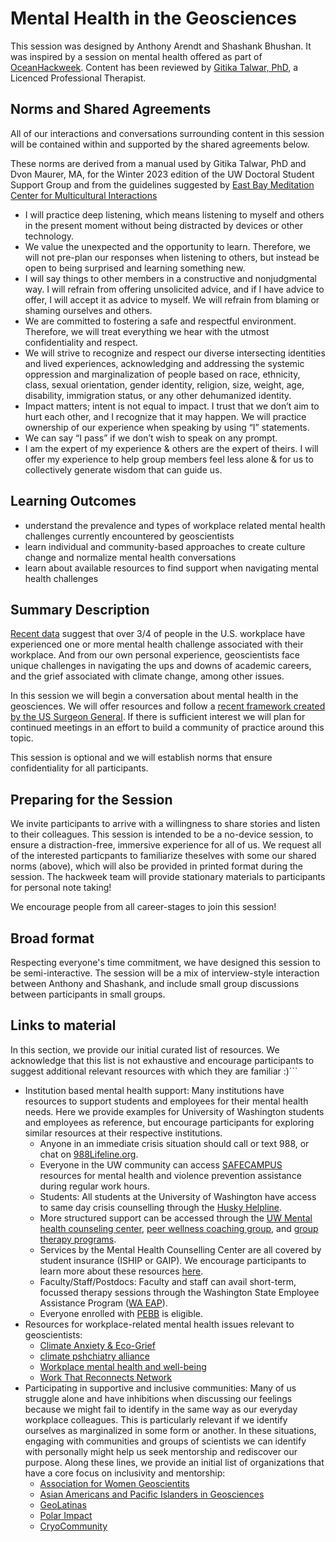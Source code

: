 # Mental Health in the Geosciences

This session was designed by Anthony Arendt and Shashank Bhushan. It was inspired by a session on mental health offered as part of [OceanHackweek](https://oceanhackweek.org/). Content has been reviewed by [Gitika Talwar, PhD](https://www.psychologytoday.com/us/therapists/gitika-talwar-seattle-wa/1193368), a Licenced Professional Therapist.

## Norms and Shared Agreements

All of our interactions and conversations surrounding content in this session will be contained within and supported by the shared agreements below. 

These norms are derived from a manual used by Gitika Talwar, PhD and Dvon Maurer, MA, for the Winter 2023 edition
of the UW Doctoral Student Support Group and from the guidelines suggested by [East Bay Meditation Center for Multicultural Interactions](https://eastbaymeditation.org/2022/03/agreements-for-multicultural-interactions/)

* I will practice deep listening, which means listening to myself and others in the present moment without being distracted by devices or other technology.
* We value the unexpected and the opportunity to learn. Therefore, we will not pre-plan our responses when listening to others, but instead be open to being surprised and learning something new. 
* I will say things to other members in a constructive and nonjudgmental way. I will refrain from offering unsolicited advice, and if I have advice to offer, I will accept it as advice to myself. We will refrain from blaming or shaming ourselves and others.
* We are committed to fostering a safe and respectful environment. Therefore, we will treat everything we hear with the utmost confidentiality and respect.
* We will strive to recognize and respect our diverse intersecting identities and lived experiences, acknowledging and addressing the systemic oppression and marginalization of people based on race, ethnicity, class, sexual orientation, gender identity, religion, size, weight, age, disability, immigration status, or any other dehumanized identity.
* Impact matters; intent is not equal to impact. I trust that we don’t aim to hurt each other, and I recognize that it may happen. We will practice ownership of our experience when speaking by using “I” statements.
* We can say “I pass” if we don’t wish to speak on any prompt.
* I am the expert of my experience & others are the expert of theirs. I will offer my experience to help group members feel less alone & for us to collectively generate wisdom that can guide us.

## Learning Outcomes

* understand the prevalence and types of workplace related mental health challenges currently encountered by geoscientists
* learn individual and community-based approaches to create culture change and normalize mental health conversations
* learn about available resources to find support when navigating mental health challenges

## Summary Description

[Recent data](https://www.hhs.gov/surgeongeneral/priorities/workplace-well-being/index.html#framework) suggest that over 3/4 of people in the U.S. workplace have experienced one or more mental health challenge associated with their workplace. And from our own personal experience, geoscientists face unique challenges in navigating the ups and downs of academic careers, and the grief associated with climate change, among other issues. 

In this session we will begin a conversation about mental health in the geosciences. We will offer resources and follow a [recent framework created by the US Surgeon General](https://www.hhs.gov/sites/default/files/workplace-mental-health-well-being.pdf). If there is sufficient interest we will plan for continued meetings in an effort to build a community of practice around this topic.

This session is optional and we will establish norms that ensure confidentiality for all participants.

## Preparing for the Session

We invite participants to arrive with a willingness to share stories and listen to their colleagues. This session is intended to be a no-device session, to ensure a distraction-free, immersive experience for all of us. We request all of the interested particpants to familiarize theselves with some our shared norms (above), which will also be provided in printed format during the session. The hackweek team will provide stationary materials to participants for personal note taking! 

We encourage people from all career-stages to join this session!

## Broad format

Respecting everyone's time commitment, we have designed this session to be semi-interactive. The session will be a mix of interview-style interaction between Anthony and Shashank, and include small group discussions between participants in small groups. 


## Links to material

In this section, we provide our initial curated list of resources. We acknowledge that this list is not exhaustive and encourage participants to suggest additional relevant resources with which they are familiar :)```

* Institution based mental health support: Many institutions have resources to support students and employees for their mental health needs. Here we provide examples for University of Washington students and employees as reference, but encourage participants for exploring similar resources at their respective institutions.
    * Anyone in an immediate crisis situation should call or text 988, or chat on [988Lifeline.org](https://988Lifeline.org).  
    * Everyone in the UW community can access [SAFECAMPUS](https://www.washington.edu/safecampus/) resources for mental health and violence prevention assistance during regular work hours.
    * Students: All students at the University of Washington have access to same day crisis counselling through the [Husky Helpline](https://wellbeing.uw.edu/huskyhelpline/). 
    * More structured support can be accessed through the [UW Mental health counseling center](https://wellbeing.uw.edu/unit/counseling-center/), [peer wellness coaching group](https://livewell.uw.edu/pwc/), and [group therapy programs](https://www.polisci.washington.edu/news/2023/01/19/advertised-groups-winter-2023). 
    * Services by the Mental Health Counselling Center are all covered by student insurance (ISHIP or GAIP). We encourage participants to learn more about these resources [here](https://wellbeing.uw.edu/mental-health/mental-health-resources/).
    * Faculty/Staff/Postdocs: Faculty and staff can avail short-term, focussed therapy sessions through the Washington State Employee Assistance Program ([WA EAP](https://hr.uw.edu/worklife/employee-assistance-program/)).
    * Everyone enrolled with [PEBB](https://www.hca.wa.gov/pebb-benefits-admins/pebb-benefits#:~:text=The%20Public%20Employees%20Benefits%20Board,Care%20Assistance%20Program%20(DCAP).) is eligible.
* Resources for workplace-related mental health issues relevant to geoscientists:
    * [Climate Anxiety & Eco-Grief](https://www.drjenniferatkinson.com/)
    * [climate pshchiatry alliance](https://www.climatepsychiatry.org/)
    * [Workplace mental health and well-being](https://www.hhs.gov/surgeongeneral/priorities/workplace-well-being/index.html)
    * [Work That Reconnects Network](https://www.hhs.gov/surgeongeneral/priorities/workplace-well-being/index.html)
* Participating in supportive and inclusive communities: Many of us struggle alone and have inhibitions when discussing our feelings because we might fail to identify in the same way as our everyday workplace colleagues. This is particularly relevant if we identify ourselves as marginalized in some form or another. In these situations, engaging with communities and groups of scientists we can identify with personally might help us seek mentorship and rediscover our purpose. Along these lines, we provide an initial list of organizations that have a core focus on inclusivity and mentorship:
    * [Association for Women Geoscientits](https://www.awg.org/)
    * [Asian Americans and Pacific Islanders in Geosciences](https://aapigeosci.org/)
    * [GeoLatinas](https://geolatinas.org/)
    * [Polar Impact](https://www.polarimpactnetwork.org/)
    * [CryoCommunity](https://cryocommunity.org/)



